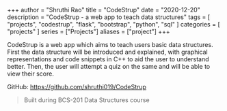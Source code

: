 +++
author = "Shruthi Rao"
title = "CodeStrup"
date = "2020-12-20"
description = "CodeStrup - a web app to teach data structures" 
tags = [
    "projects",
    "codestrup",
    "flask",
    "bootstrap",
    "python",
    "sql"
]
categories = [
    "projects"
]
series = ["Projects"]
aliases = ["project"]
+++

CodeStrup is a web app which aims to teach users basic data structures. First the data structure will be introduced and explained, with graphical representations and code snippets in C++ to aid the user to understand better. Then, the user will attempt a quiz on the same and will be able to view their score. 

GitHub: https://github.com/shruthi019/CodeStrup

> Built during BCS-201 Data Structures course
